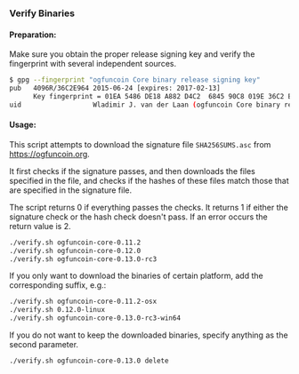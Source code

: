 ### Verify Binaries

#### Preparation:

Make sure you obtain the proper release signing key and verify the fingerprint with several independent sources.

```sh
$ gpg --fingerprint "ogfuncoin Core binary release signing key"
pub   4096R/36C2E964 2015-06-24 [expires: 2017-02-13]
      Key fingerprint = 01EA 5486 DE18 A882 D4C2  6845 90C8 019E 36C2 E964
uid                  Wladimir J. van der Laan (ogfuncoin Core binary release signing key) <laanwj@gmail.com>
```

#### Usage:

This script attempts to download the signature file `SHA256SUMS.asc` from https://ogfuncoin.org.

It first checks if the signature passes, and then downloads the files specified in the file, and checks if the hashes of these files match those that are specified in the signature file.

The script returns 0 if everything passes the checks. It returns 1 if either the signature check or the hash check doesn't pass. If an error occurs the return value is 2.


```sh
./verify.sh ogfuncoin-core-0.11.2
./verify.sh ogfuncoin-core-0.12.0
./verify.sh ogfuncoin-core-0.13.0-rc3
```

If you only want to download the binaries of certain platform, add the corresponding suffix, e.g.:

```sh
./verify.sh ogfuncoin-core-0.11.2-osx
./verify.sh 0.12.0-linux
./verify.sh ogfuncoin-core-0.13.0-rc3-win64
```

If you do not want to keep the downloaded binaries, specify anything as the second parameter.

```sh
./verify.sh ogfuncoin-core-0.13.0 delete
```
